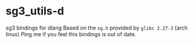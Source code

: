 # sg3_utils-d
sg3 bindings for dlang
Based on the `sg.h` provided by `glibc 2.27-3` (arch linux)
Ping me if you feel this bindings is out of date.
